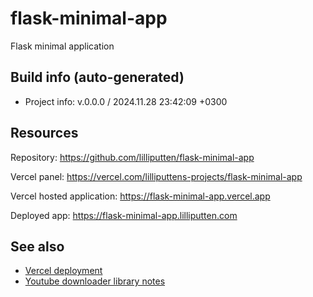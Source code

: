 <!--
 @since 2024.11.27, 14:53
 @changed 2024.11.27, 14:53
-->


# flask-minimal-app


Flask minimal application


## Build info (auto-generated)

- Project info: v.0.0.0 / 2024.11.28 23:42:09 +0300


## Resources

Repository: https://github.com/lilliputten/flask-minimal-app

Vercel panel: https://vercel.com/lilliputtens-projects/flask-minimal-app

Vercel hosted application: https://flask-minimal-app.vercel.app

Deployed app: https://flask-minimal-app.lilliputten.com


## See also

- [Vercel deployment](README.vercel-deployment.md)
- [Youtube downloader library notes](README.ytdl.md)
